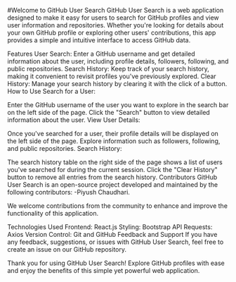 #Welcome to GitHub User Search
GitHub User Search is a web application designed to make it easy for users to search for GitHub profiles and view user information and repositories. Whether you're looking for details about your own GitHub profile or exploring other users' contributions, this app provides a simple and intuitive interface to access GitHub data.

Features
User Search: Enter a GitHub username and get detailed information about the user, including profile details, followers, following, and public repositories.
Search History: Keep track of your search history, making it convenient to revisit profiles you've previously explored.
Clear History: Manage your search history by clearing it with the click of a button.
How to Use
Search for a User:

Enter the GitHub username of the user you want to explore in the search bar on the left side of the page.
Click the "Search" button to view detailed information about the user.
View User Details:

Once you've searched for a user, their profile details will be displayed on the left side of the page. Explore information such as followers, following, and public repositories.
Search History:

The search history table on the right side of the page shows a list of users you've searched for during the current session.
Click the "Clear History" button to remove all entries from the search history.
Contributors
GitHub User Search is an open-source project developed and maintained by the following contributors:
-Piyush Chaudhari.

We welcome contributions from the community to enhance and improve the functionality of this application.

Technologies Used
Frontend: React.js
Styling: Bootstrap
API Requests: Axios
Version Control: Git and GitHub
Feedback and Support
If you have any feedback, suggestions, or issues with GitHub User Search, feel free to create an issue on our GitHub repository.

Thank you for using GitHub User Search! Explore GitHub profiles with ease and enjoy the benefits of this simple yet powerful web application.
